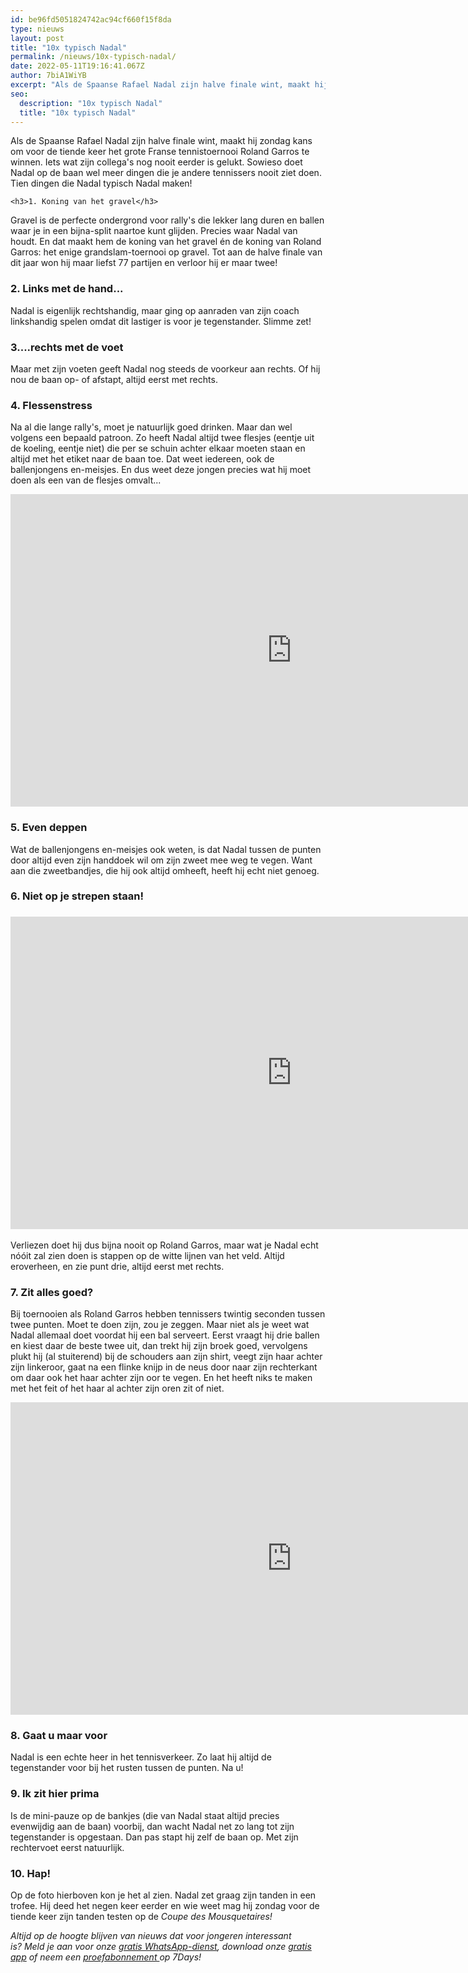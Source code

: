 ```yaml
---
id: be96fd5051824742ac94cf660f15f8da
type: nieuws
layout: post
title: "10x typisch Nadal"
permalink: /nieuws/10x-typisch-nadal/
date: 2022-05-11T19:16:41.067Z
author: 7biA1WiYB
excerpt: "Als de Spaanse Rafael Nadal zijn halve finale wint, maakt hij zondag kans om voor de tiende keer het grote Franse tennistoernooi Roland Garros te winnen. Iets wat zijn collega's nog nooit eerder is gelukt. Sowieso doet Nadal op de baan wel meer dingen die je andere tennissers nooit ziet doen. Tien dingen die Nadal typisch Nadal maken!  "
seo:
  description: "10x typisch Nadal"
  title: "10x typisch Nadal"
---
```

Als de Spaanse Rafael Nadal zijn halve finale wint, maakt hij zondag kans om voor de tiende keer het grote Franse tennistoernooi Roland Garros te winnen. Iets wat zijn collega's nog nooit eerder is gelukt. Sowieso doet Nadal op de baan wel meer dingen die je andere tennissers nooit ziet doen. Tien dingen die Nadal typisch Nadal maken!  

    <h3>1. Koning van het gravel</h3>
<p>Gravel is de perfecte ondergrond voor rally's die lekker lang duren en ballen waar je in een bijna-split naartoe kunt glijden. Precies waar Nadal van houdt. En dat maakt hem de koning van het gravel én de koning van Roland Garros: het enige grandslam-toernooi op gravel. Tot aan de halve finale van dit jaar won hij maar liefst 77 partijen en verloor hij er maar twee!</p>
<h3>2. Links met de hand...</h3>
<p>Nadal is eigenlijk rechtshandig, maar ging op aanraden van zijn coach linkshandig spelen omdat dit lastiger is voor je tegenstander. Slimme zet!</p>
<h3>3....rechts met de voet</h3>
<p>Maar met zijn voeten geeft Nadal nog steeds de voorkeur aan rechts. Of hij nou de baan op- of afstapt, altijd eerst met rechts.</p>
<h3>4. Flessenstress</h3>
<p>Na al die lange rally's, moet je natuurlijk goed drinken. Maar dan wel volgens een bepaald patroon. Zo heeft Nadal altijd twee flesjes (eentje uit de koeling, eentje niet) die per se schuin achter elkaar moeten staan en altijd met het etiket naar de baan toe. Dat weet iedereen, ook de ballenjongens en-meisjes. En dus weet deze jongen precies wat hij moet doen als een van de flesjes omvalt...</p>
<p><iframe allowfullscreen="" frameborder="0" height="500" scrolling="no" src="https://www.youtube.com/embed/WnrAcd6ljiA?rel=0" width="900"></iframe></p>
<h3>5. Even deppen</h3>
<p>Wat de ballenjongens en-meisjes ook weten, is dat Nadal tussen de punten door altijd even zijn handdoek wil om zijn zweet mee weg te vegen. Want aan die zweetbandjes, die hij ook altijd omheeft, heeft hij echt niet genoeg.</p>
<h3>6. Niet op je strepen staan!</h3>
<h3>
<iframe allowfullscreen="" frameborder="0" height="500" scrolling="no" src="https://www.youtube.com/embed/KE2NjuSd7-Y?rel=0" width="900"></iframe></h3><p>Verliezen doet hij dus bijna nooit op Roland Garros, maar wat je Nadal echt nóóit zal zien doen is stappen op de witte lijnen van het veld. Altijd eroverheen, en zie punt drie, altijd eerst met rechts.
</p><h3>7. Zit alles goed?</h3>
<p>Bij toernooien als Roland Garros hebben tennissers twintig seconden tussen twee punten. Moet te doen zijn, zou je zeggen. Maar niet als je weet wat Nadal allemaal doet voordat hij een bal serveert. Eerst vraagt hij drie ballen en kiest daar de beste twee uit, dan trekt hij zijn broek goed, vervolgens plukt hij (al stuiterend) bij de schouders aan zijn shirt, veegt zijn haar achter zijn linkeroor, gaat na een flinke knijp in de neus door naar zijn rechterkant om daar ook het haar achter zijn oor te vegen. En het heeft niks te maken met het feit of het haar al achter zijn oren zit of niet.<br></p>
<iframe allowfullscreen="" class="giphy-embed" frameborder="0" height="500" scrolling="no" src="https://giphy.com/embed/l3q2TxmRrcW1PBcmk" width="900"></iframe>
<h3>8. Gaat u maar voor</h3>
<p>Nadal is een echte heer in het tennisverkeer. Zo laat hij altijd de tegenstander voor bij het rusten tussen de punten. Na u!</p>
<h3>9. Ik zit hier prima</h3>
<p>Is de mini-pauze op de bankjes (die van Nadal staat altijd precies evenwijdig aan de baan) voorbij, dan wacht Nadal net zo lang tot zijn tegenstander is opgestaan. Dan pas stapt hij zelf de baan op. Met zijn rechtervoet eerst natuurlijk.</p>
<h3>10. Hap!</h3>
<p>Op de foto hierboven kon je het al zien. Nadal zet graag zijn tanden in een trofee. Hij deed het negen keer eerder en wie weet mag hij zondag voor de tiende keer zijn tanden testen op de <i>Coupe des Mousquetaires!</i></p>
<p><em>Altijd op de hoogte blijven van nieuws dat voor jongeren interessant is? Meld je aan voor onze </em><a href="https://7dagen.netlify.app/whatsapp"><em>gratis WhatsApp-dienst</em></a><em>, download onze </em><a href="https://7dagen.netlify.app/app"><em>gratis app</em></a><em> of neem een </em><a href="https://abonneren.sevendays.nl/abonneren/abonnementen/ae/artikel"><em>proefabonnement </em></a><em>op 7Days!</em></p>  
